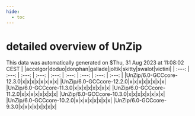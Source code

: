 ```yaml
---
hide:
  - toc
---
```


detailed overview of UnZip
==========================


This data was automatically generated on $Thu, 31 Aug 2023 at 11:08:02 CEST
| |accelgor|doduo|donphan|gallade|joltik|skitty|swalot|victini|
| :---: | :---: | :---: | :---: | :---: | :---: | :---: | :---: | :---: |
|UnZip/6.0-GCCcore-12.3.0|x|x|x|x|x|x|x|x|
|UnZip/6.0-GCCcore-12.2.0|x|x|x|x|x|x|x|x|
|UnZip/6.0-GCCcore-11.3.0|x|x|x|x|x|x|x|x|
|UnZip/6.0-GCCcore-11.2.0|x|x|x|x|x|x|x|x|
|UnZip/6.0-GCCcore-10.3.0|x|x|x|x|x|x|x|x|
|UnZip/6.0-GCCcore-10.2.0|x|x|x|x|x|x|x|x|
|UnZip/6.0-GCCcore-9.3.0|x|x|x|x|x|x|x|x|
